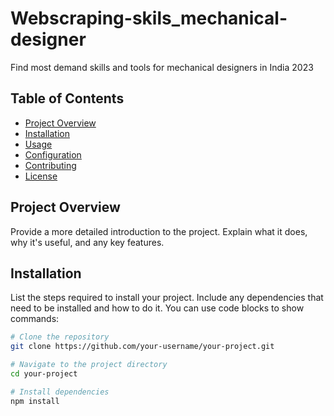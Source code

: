 # Webscraping-skils_mechanical-designer
Find most demand skills and tools for mechanical designers in India 2023

## Table of Contents

- [Project Overview](#project-overview)
- [Installation](#installation)
- [Usage](#usage)
- [Configuration](#configuration)
- [Contributing](#contributing)
- [License](#license)

## Project Overview

Provide a more detailed introduction to the project. Explain what it does, why it's useful, and any key features.

## Installation

List the steps required to install your project. Include any dependencies that need to be installed and how to do it. You can use code blocks to show commands:

```bash
# Clone the repository
git clone https://github.com/your-username/your-project.git

# Navigate to the project directory
cd your-project

# Install dependencies
npm install
